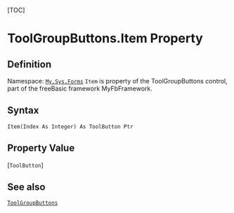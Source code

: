 [TOC]
# ToolGroupButtons.Item Property

## Definition
Namespace: [`My.Sys.Forms`](My.Sys.Forms.md)
`Item` is property of the ToolGroupButtons control, part of the freeBasic framework MyFbFramework.
## Syntax
```freeBasic
Item(Index As Integer) As ToolButton Ptr
```
## Property Value
[`ToolButton`]
## See also
[`ToolGroupButtons`](ToolGroupButtons.md)
